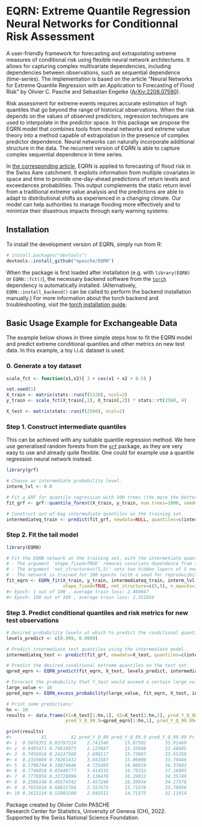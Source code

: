 
<!-- README.md is generated from README.Rmd. Please edit that file -->

# EQRN: Extreme Quantile Regression Neural Networks for Conditionnal Risk Assessment

<!-- badges: start -->
<!-- badges: end -->

A user-friendly framework for forecasting and extrapolating extreme
measures of conditional risk using flexible neural network
architectures. It allows for capturing complex multivariate
dependencies, including dependencies between observations, such as
sequential dependence (time-series). The implementation is based on the
article “Neural Networks for Extreme Quantile Regression with an
Application to Forecasting of Flood Risk” by Olivier C. Pasche and
Sebastian Engelke
([ArXiv:2208.07590](https://arxiv.org/abs/2208.07590)).

Risk assessment for extreme events requires accurate estimation of high
quantiles that go beyond the range of historical observations. When the
risk depends on the values of observed predictors, regression techniques
are used to interpolate in the predictor space. In this package we
propose the EQRN model that combines tools from neural networks and
extreme value theory into a method capable of extrapolation in the
presence of complex predictor dependence. Neural networks can naturally
incorporate additional structure in the data. The recurrent version of
EQRN is able to capture complex sequential dependence in time series.

In [the corresponding article](https://arxiv.org/abs/2208.07590), EQRN
is applied to forecasting of flood risk in the Swiss Aare catchment. It
exploits information from multiple covariates in space and time to
provide one-day-ahead predictions of return levels and exceedances
probabilities. This output complements the static return level from a
traditional extreme value analysis and the predictions are able to adapt
to distributional shifts as experienced in a changing climate. Our model
can help authorities to manage flooding more effectively and to minimize
their disastrous impacts through early warning systems.

## Installation

To install the development version of EQRN, simply run from R:

``` r
# install.packages("devtools")
devtools::install_github("opasche/EQRN")
```

When the package is first loaded after installation (e.g. with
`library(EQRN)` or `EQRN::fct()`), the necessary backend software from
the [`torch`](https://torch.mlverse.org/) dependency is automatically
installed. (Alternatively, `EQRN::install_backend()` can be called to
perform the backend installation manually.) For more information about
the torch backend and troubleshooting, visit the [torch installation
guide](https://torch.mlverse.org/docs/articles/installation.html).

## Basic Usage Example for Exchangeable Data

The example below shows in three simple steps how to fit the EQRN model
and predict extreme conditional quantiles and other metrics on new test
data. In this example, a toy i.i.d. dataset is used.

### 0. Generate a toy dataset

``` r
scale_fct <- function(x1,x2){ 3 + cos(x1 + x2 + 0.5) }

set.seed(1)
X_train <- matrix(stats::runif(5120), ncol=2)
y_train <- scale_fct(X_train[,1], X_train[,2]) * stats::rt(2560, 4)

X_test <- matrix(stats::runif(2560), ncol=2)
```

### Step 1. Construct intermediate quantiles

This can be achieved with any suitable quantile regression method. We
here use generalised random forests from the
[`grf`](https://grf-labs.github.io/grf/) package, as they are very easy
to use and already quite flexible. One could for example use a quantile
regression neural network instead.

``` r
library(grf)

# Choose an intermediate probability level.
interm_lvl <- 0.8

# Fit a GRF for quantile regression with 500 trees (the more the better) on the training set (with a seed for reproducibility).
fit_grf <- grf::quantile_forest(X_train, y_train, num.trees=1000, seed=21)

# Construct out-of-bag intermediate quantiles on the training set.
intermediateq_train <- predict(fit_grf, newdata=NULL, quantiles=c(interm_lvl))$predictions
```

### Step 2. Fit the tail model

``` r
library(EQRN)

# Fit the EQRN network on the training set, with the intermetiate quantiles as a varying threshold.
# - The argument 'shape_fixed=TRUE' removes covariate dependence from the shape output.
# - The argument 'net_structure=c(5,5)' sets two hidden layers of 5 neurons each as an architecture.
# - The network is trained for 100 epochs (with a seed for reproducibility).
fit_eqrn <- EQRN_fit(X_train, y_train, intermediateq_train, interm_lvl,
                     shape_fixed=TRUE, net_structure=c(5,5), n_epochs=100, seed=42)
#> Epoch: 1 out of 100 , average train loss: 2.404647
#> Epoch: 100 out of 100 , average train loss: 2.311854
```

### Step 3. Predict conditional quantiles and risk metrics for new test observations

``` r
# Desired probability levels at which to predict the conditional quantiles.
levels_predict <- c(0.999, 0.9999)

# Predict intermediate test quantiles using the intermediate model.
intermediateq_test <- predict(fit_grf, newdata=X_test, quantiles=c(interm_lvl))$predictions

# Predict the desired conditional extreme quantiles on the test set.
qpred_eqrn <- EQRN_predict(fit_eqrn, X_test, levels_predict, intermediateq_test)

# Forecast the probability that Y_test would exceed a certain large value.
large_value <- 10
ppred_eqrn <- EQRN_excess_probability(large_value, fit_eqrn, X_test, intermediateq_test)

# Print some predictions:
hn <- 10
results <- data.frame(X1=X_test[1:hn,1], X2=X_test[1:hn,2], pred_Y_Q_80=intermediateq_test[1:hn],
                      pred_Y_Q_99.9=qpred_eqrn[1:hn,1], pred_Y_Q_99.99=qpred_eqrn[1:hn,2], Pr_Y_exceed_10=ppred_eqrn[1:hn])

print(results)
#>           X1         X2 pred_Y_Q_80 pred_Y_Q_99.9 pred_Y_Q_99.99 Pr_Y_exceed_10
#> 1  0.5876351 0.83797214    2.741546      15.87502       33.91469    0.004054095
#> 2  0.9493471 0.74616973    2.123687      15.33688       33.48605    0.003427602
#> 3  0.7456916 0.24237508    2.698117      15.73987       33.65356    0.003939998
#> 4  0.2319869 0.70261432    3.041587      15.96008       33.70446    0.004288765
#> 5  0.7706744 0.19874048    4.725495      18.06010       36.37603    0.008155741
#> 6  0.7746018 0.03440777    5.414535      18.79252       37.16805    0.010750530
#> 7  0.7776956 0.33728896    3.136478      16.29012       34.35749    0.004594990
#> 8  0.2586140 0.49574342    3.457248      16.39834       34.17376    0.004917901
#> 9  0.7935616 0.60815766    2.557475      15.71578       33.78956    0.003852441
#> 10 0.1613134 0.52083200    2.045515      14.71575       32.11914    0.003049184
```

Package created by Olivier Colin PASCHE  
Research Center for Statistics, University of Geneva (CH), 2022.  
Supported by the Swiss National Science Foundation.
